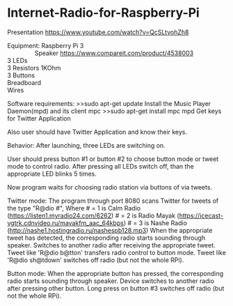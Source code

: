# Internet-Radio-for-Raspberry-Pi

Presentation https://www.youtube.com/watch?v=QcSLtvohZh8

Equipment: 	Raspberry Pi 3 </br>
&nbsp;&nbsp;&nbsp;&nbsp;&nbsp;&nbsp;&nbsp;&nbsp;&nbsp;&nbsp;&nbsp;&nbsp;&nbsp;&nbsp;&nbsp;&nbsp;Speaker https://www.compareit.com/product/4538003 </br>
                      3 LEDs </br>
                      3 Resistors 1KOhm </br>
                      3 Buttons </br>
                      Breadboard </br>
                      Wires </br>

Software requirements: 
           >>sudo apt-get update 
           Install the Music Player Daemon(mpd) and its client mpc 
           >>sudo apt-get install mpc mpd Get keys for Twitter Application

Also user should have Twitter Application and know their keys.

Behavior: 
After launching, three LEDs are switching on. 

User should press button #1 or button #2 to choose button mode or tweet mode to control radio. After pressing all LEDs switch off, than the appropriate LED blinks 5 times. 

Now program waits for choosing radio station via buttons of via tweets.

Twitter mode: 
The program through port 8080 scans Twitter for tweets of the type "R@dio #", 
Where	 # = 1 is Calm Radio (https://listen1.myradio24.com/6262)
           # = 2 is Radio Mayak (https://icecast-vgtrk.cdnvideo.ru/mayakfm_aac_64kbps) 
           # = 3 is Nashe Radio (http://nashe1.hostingradio.ru/nashespb128.mp3) 
When the appropriate tweet has detected, the corresponding radio starts sounding through speaker. Switches to another radio after receiving the appropriate tweet. Tweet like 'R@dio b@tton' transfers radio control to button mode. Tweet like 'R@dio sh@tdown' switches off radio (but not the whole RPi).

Button mode: 
When the appropriate button has pressed, the corresponding radio starts sounding through speaker. Device switches to another radio after pressing other button. Long press on button #3 switches off radio (but not the whole RPi).



